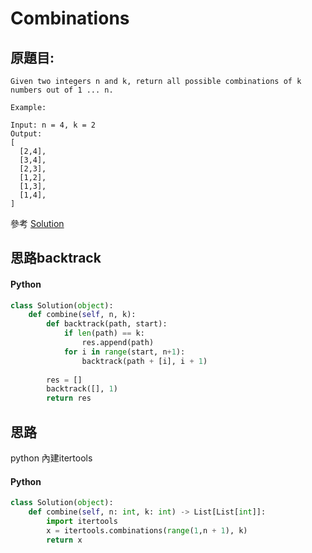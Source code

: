 # Combinations

## 原題目:
```
Given two integers n and k, return all possible combinations of k numbers out of 1 ... n.

Example:

Input: n = 4, k = 2
Output:
[
  [2,4],
  [3,4],
  [2,3],
  [1,2],
  [1,3],
  [1,4],
]
```

參考
<a href = "https://leetcode.com/problems/subsets/solution/">Solution</a>

## 思路backtrack


#### Python
``` python
class Solution(object):
    def combine(self, n, k):
        def backtrack(path, start):
            if len(path) == k:
                res.append(path)
            for i in range(start, n+1):
                backtrack(path + [i], i + 1)
        
        res = []
        backtrack([], 1)
        return res 
```


## 思路
python 內建itertools



#### Python
``` python
class Solution(object):
    def combine(self, n: int, k: int) -> List[List[int]]:
        import itertools
        x = itertools.combinations(range(1,n + 1), k)
        return x
```








